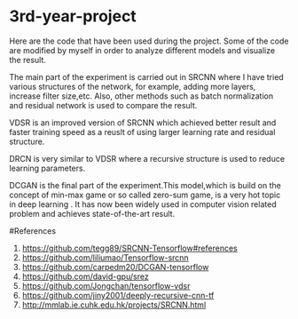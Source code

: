 # 3rd-year-project
Here are the code that have been used during the project. Some of the code are modified by myself in order to analyze different models and visualize the result.

The main part of the experiment is carried out in SRCNN where I have tried various structures of the network, for example, adding more layers, increase filter size,etc. Also, other methods such  as batch normalization and residual network is used to compare the result.

VDSR is an improved version of SRCNN which achieved better result and faster training speed as a reuslt of using larger learning rate and residual structure.

DRCN is very similar to VDSR where a recursive structure is used to reduce learning parameters.

DCGAN is the final part of the experiment.This model,which is build on the concept of min-max game or so called zero-sum game, is a very hot topic in deep learning . It has now been widely used in computer vision related problem and achieves state-of-the-art result. 



#References
1. https://github.com/tegg89/SRCNN-Tensorflow#references
2. https://github.com/liliumao/Tensorflow-srcnn
3. https://github.com/carpedm20/DCGAN-tensorflow
4. https://github.com/david-gpu/srez
5. https://github.com/Jongchan/tensorflow-vdsr
6. https://github.com/jiny2001/deeply-recursive-cnn-tf
7. http://mmlab.ie.cuhk.edu.hk/projects/SRCNN.html
